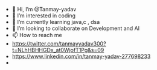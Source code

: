 - 👋 Hi, I’m @Tanmay-yadav
- 👀 I’m interested in coding
- 🌱 I’m currently learning java,c , dsa 
- 💞️ I’m looking to collaborate on Development and AI
- 📫 How to reach me 
- https://twitter.com/tanmayyadav300?t=NLhHBHHGDx_at0WjofT1Pg&s=09
- https://www.linkedin.com/in/tanmay-yadav-277698233
- 

<!---
Tanmay-yadav/Tanmay-yadav is a ✨ special ✨ repository because its `README.md` (this file) appears on your GitHub profile.
You can click the Preview link to take a look at your changes.
--->
